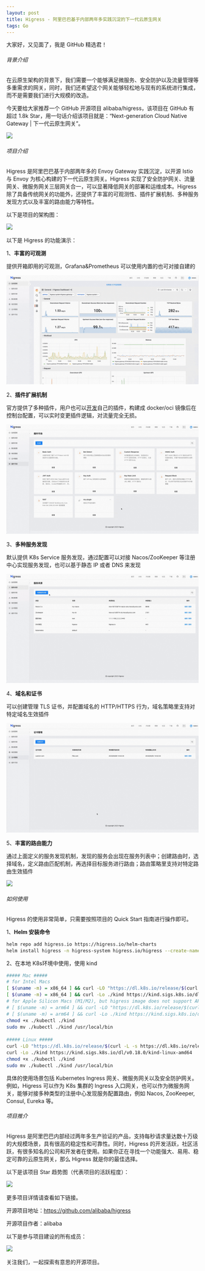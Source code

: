 ```yaml
---
layout: post
title: Higress - 阿里巴巴基于内部两年多实践沉淀的下一代云原生网关
tags: Go
---
```


大家好，又见面了，我是 GitHub 精选君！

###### 背景介绍

在云原生架构的背景下，我们需要一个能够满足微服务、安全防护以及流量管理等多重需求的网关，同时，我们还希望这个网关能够轻松地与现有的系统进行集成，而不是需要我们进行大规模的改造。

今天要给大家推荐一个 GitHub 开源项目 alibaba/higress，该项目在 GitHub 有超过 1.8k Star，用一句话介绍该项目就是：“Next-generation Cloud Native Gateway | 下一代云原生网关”。

![](https://img.alicdn.com/imgextra/i2/O1CN01NwxLDd20nxfGBjxmZ_!!6000000006895-2-tps-960-290.png)

###### 项目介绍

Higress 是阿里巴巴基于内部两年多的 Envoy Gateway 实践沉淀，以开源 Istio 与 Envoy 为核心构建的下一代云原生网关。Higress 实现了安全防护网关、流量网关、微服务网关三层网关合一，可以显著降低网关的部署和运维成本。Higress 除了具备传统网关的功能外，还提供了丰富的可观测性、插件扩展机制、多种服务发现方式以及丰富的路由能力等特性。

以下是项目的架构图：

![](https://img.alicdn.com/imgextra/i1/O1CN01iO9ph825juHbOIg75_!!6000000007563-2-tps-2483-2024.png)

以下是 Higress 的功能演示：

1、**丰富的可观测**

提供开箱即用的可观测，Grafana&Prometheus 可以使用内置的也可对接自建的

![](https://raw.githubusercontent.com/alibaba/higress/master/./docs/images/monitor.gif)

2、**插件扩展机制**

官方提供了多种插件，用户也可以[开发](https://github.com/alibaba/higress/blob/main/plugins/wasm-go)自己的插件，构建成 docker/oci 镜像后在控制台配置，可以实时变更插件逻辑，对流量完全无损。

![](https://raw.githubusercontent.com/alibaba/higress/master/./docs/images/plugin.gif)

3、**多种服务发现**

默认提供 K8s Service 服务发现，通过配置可以对接 Nacos/ZooKeeper 等注册中心实现服务发现，也可以基于静态 IP 或者 DNS 来发现

![](https://raw.githubusercontent.com/alibaba/higress/master/./docs/images/service-source.gif)

4、**域名和证书**

可以创建管理 TLS 证书，并配置域名的 HTTP/HTTPS 行为，域名策略里支持对特定域名生效插件

![](https://raw.githubusercontent.com/alibaba/higress/master/./docs/images/domain.gif)

5、**丰富的路由能力**

通过上面定义的服务发现机制，发现的服务会出现在服务列表中；创建路由时，选择域名，定义路由匹配机制，再选择目标服务进行路由；路由策略里支持对特定路由生效插件

![](https://raw.githubusercontent.com/alibaba/higress/master/./docs/images/route-service.gif)

###### 如何使用

Higress 的使用非常简单，只需要按照项目的 Quick Start 指南进行操作即可。

1、**Helm 安装命令**

```bash
helm repo add higress.io https://higress.io/helm-charts
helm install higress -n higress-system higress.io/higress --create-namespace --render-subchart-notes --set higress-console.domain=console.higress.io
```

2、在本地 K8s环境中使用，使用 kind

```bash
##### Mac #####
# for Intel Macs
[ $(uname -m) = x86_64 ] && curl -LO "https://dl.k8s.io/release/$(curl -L -s https://dl.k8s.io/release/stable.txt)/bin/darwin/amd64/kubectl"
[ $(uname -m) = x86_64 ] && curl -Lo ./kind https://kind.sigs.k8s.io/dl/v0.18.0/kind-darwin-amd64
# for Apple Silicon Macs (M1/M2), but higress image does not support ARM yet.
# [ $(uname -m) = arm64 ] && curl -LO "https://dl.k8s.io/release/$(curl -L -s https://dl.k8s.io/release/stable.txt)/bin/darwin/arm64/kubectl"
# [ $(uname -m) = arm64 ] && curl -Lo ./kind https://kind.sigs.k8s.io/dl/v0.18.0/kind-darwin-arm64
chmod +x ./kubectl ./kind
sudo mv ./kubectl ./kind /usr/local/bin

##### Linux #####
curl -LO "https://dl.k8s.io/release/$(curl -L -s https://dl.k8s.io/release/stable.txt)/bin/linux/amd64/kubectl"
curl -Lo ./kind https://kind.sigs.k8s.io/dl/v0.18.0/kind-linux-amd64
chmod +x ./kubectl ./kind
sudo mv ./kubectl ./kind /usr/local/bin
```

具体的使用场景包括 Kubernetes Ingress 网关、微服务网关以及安全防护网关。例如，Higress 可以作为 K8s 集群的 Ingress 入口网关，也可以作为微服务网关，能够对接多种类型的注册中心发现服务配置路由，例如 Nacos, ZooKeeper, Consul, Eureka 等。

###### 项目推介

Higress 是阿里巴巴内部经过两年多生产验证的产品，支持每秒请求量达数十万级的大规模场景，具有很高的稳定性和可靠性。同时，Higress 的开发活跃，社区活跃，有很多知名的公司和开发者在使用。如果你正在寻找一个功能强大、易用、稳定可靠的云原生网关，那么 Higress 就是你的最佳选择。

以下是该项目 Star 趋势图（代表项目的活跃程度）：

![](https://api.star-history.com/svg?repos=alibaba/higress&type=Timeline)

更多项目详情请查看如下链接。

开源项目地址：https://github.com/alibaba/higress 

开源项目作者：alibaba

以下是参与项目建设的所有成员：

![](https://contrib.rocks/image?repo=alibaba/higress)

关注我们，一起探索有意思的开源项目。

